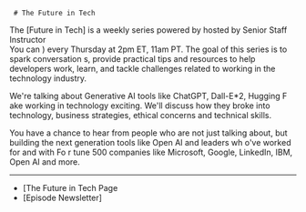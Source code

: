      # The Future in Tech 

      
The [Future in Tech]  is a weekly series powered by   hosted by Senior Staff Instructor     
You can ) every Thursday at 2pm ET, 11am PT. The goal of this series is to spark conversation s, provide practical tips and resources to help developers work, learn, and tackle challenges related to working in the technology industry.   
      
We're talking about Generative AI tools like ChatGPT, Dall-E*2, Hugging F ake working in technology exciting. We'll discuss how they broke into technology, business  strategies, ethical concerns and technical skills.

You have a chance to hear from people who are not just talking about, but  building the next generation tools like Open AI and leaders wh o've worked for and with Fo r tune 500 companies like Microsoft, Google, LinkedIn,  IBM,  Open AI and  more.     
    
---
 - [The Future in Tech Page 
- [Episode Newsletter]    
   
